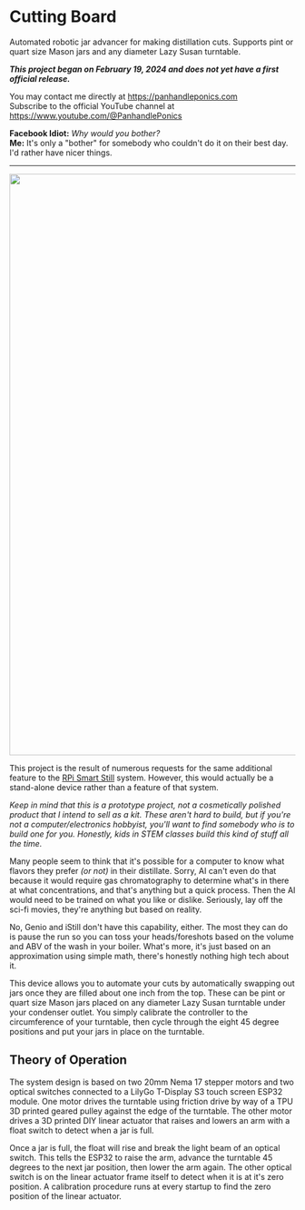 # Cutting Board
Automated robotic jar advancer for making distillation cuts. Supports pint or quart size Mason jars and any diameter Lazy Susan turntable.

_**This project began on February 19, 2024 and does not yet have a first official release.**_

You may contact me directly at https://panhandleponics.com<br>
Subscribe to the official YouTube channel at https://www.youtube.com/@PanhandlePonics<br>

**Facebook Idiot:** _Why would you bother?_<br>
**Me:** It's only a "bother" for somebody who couldn't do it on their best day. I'd rather have nicer things.

---

<img width="1024" src="https://github.com/user-attachments/assets/f81af1a5-49f3-4f62-80f4-b8a433ef83a9"><br>

This project is the result of numerous requests for the same additional feature to the [RPi Smart Still](https://github.com/larry-athey/rpi-smart-still) system. However, this would actually be a stand-alone device rather than a feature of that system.

_Keep in mind that this is a prototype project, not a cosmetically polished product that I intend to sell as a kit. These aren't hard to build, but if you're not a computer/electronics hobbyist, you'll want to find somebody who is to build one for you. Honestly, kids in STEM classes build this kind of stuff all the time._

Many people seem to think that it's possible for a computer to know what flavors they prefer _(or not)_ in their distillate. Sorry, AI can't even do that because it would require gas chromatography to determine what's in there at what concentrations, and that's anything but a quick process. Then the AI would need to be trained on what you like or dislike. Seriously, lay off the sci-fi movies, they're anything but based on reality.

No, Genio and iStill don't have this capability, either. The most they can do is pause the run so you can toss your heads/foreshots based on the volume and ABV of the wash in your boiler. What's more, it's just based on an approximation using simple math, there's honestly nothing high tech about it.

This device allows you to automate your cuts by automatically swapping out jars once they are filled about one inch from the top. These can be pint or quart size Mason jars placed on any diameter Lazy Susan turntable under your condenser outlet. You simply calibrate the controller to the circumference of your turntable, then cycle through the eight 45 degree positions and put your jars in place on the turntable.

## Theory of Operation

The system design is based on two 20mm Nema 17 stepper motors and two optical switches connected to a LilyGo T-Display S3 touch screen ESP32 module. One motor drives the turntable using friction drive by way of a TPU 3D printed geared pulley against the edge of the turntable. The other motor drives a 3D printed DIY linear actuator that raises and lowers an arm with a float switch to detect when a jar is full.

Once a jar is full, the float will rise and break the light beam of an optical switch. This tells the ESP32 to raise the arm, advance the turntable 45 degrees to the next jar position, then lower the arm again. The other optical switch is on the linear actuator frame itself to detect when it is at it's zero position. A calibration procedure runs at every startup to find the zero position of the linear actuator.
